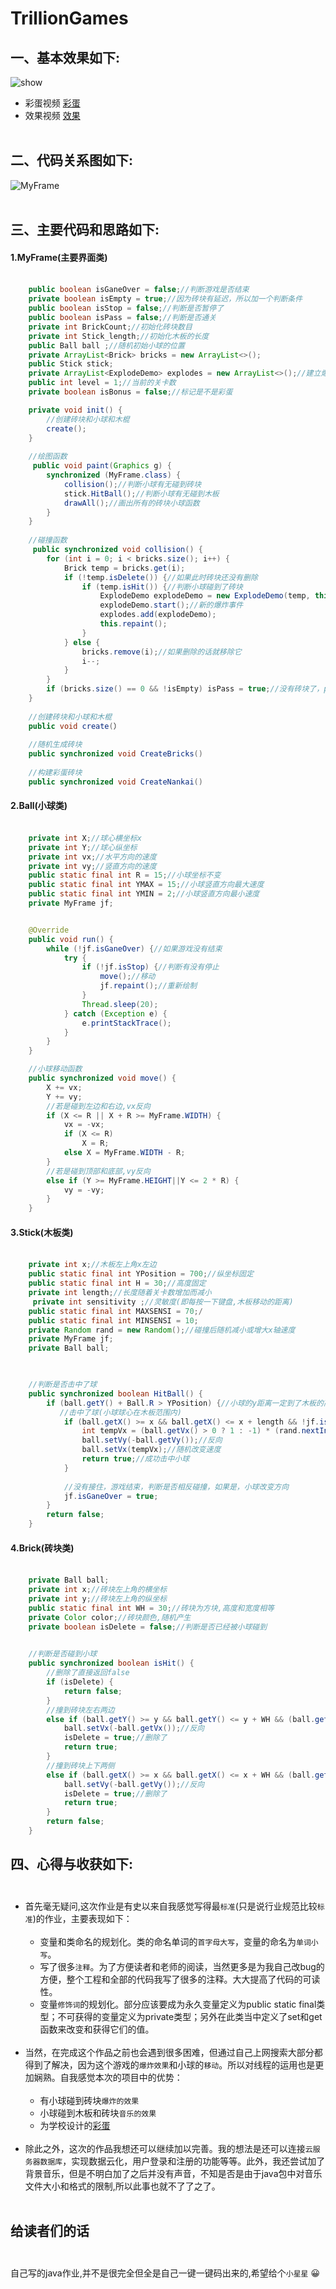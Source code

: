 # TrillionGames
## 一、基本效果如下:
![show](https://user-images.githubusercontent.com/73374331/120475534-0fc93c80-c3dc-11eb-8891-477dda3cb00c.gif)
* 彩蛋视频
[彩蛋](https://user-images.githubusercontent.com/73374331/120473037-2d48d700-c3d9-11eb-903a-28b57151f407.mov)
* 效果视频
[效果](https://user-images.githubusercontent.com/73374331/120473123-45205b00-c3d9-11eb-849d-229b8012f99f.mov)
<br></br>
## 二、代码关系图如下:
![MyFrame](https://user-images.githubusercontent.com/73374331/120478008-f970b000-c3de-11eb-855b-eb8bd72badc3.png)
<br></br>
## 三、主要代码和思路如下:
#### 1.MyFrame(主要界面类)<br></br>
```Java
    public boolean isGaneOver = false;//判断游戏是否结束
    private boolean isEmpty = true;//因为砖块有延迟，所以加一个判断条件
    public boolean isStop = false;//判断是否暂停了
    public boolean isPass = false;//判断是否通关
    private int BrickCount;//初始化砖块数目
    private int Stick_length;//初始化木板的长度
    public Ball ball ;//随机初始小球的位置
    private ArrayList<Brick> bricks = new ArrayList<>();
    public Stick stick;
    private ArrayList<ExplodeDemo> explodes = new ArrayList<>();//建立爆炸类，可能同时时间有多个爆炸类，所以要用arraylist数组
    public int level = 1;//当前的关卡数
    private boolean isBonus = false;//标记是不是彩蛋

    private void init() {
        //创建砖块和小球和木棍
        create();
    }
    
    //绘图函数
     public void paint(Graphics g) {
        synchronized (MyFrame.class) {
            collision();//判断小球有无碰到砖块
            stick.HitBall();//判断小球有无碰到木板
            drawAll();//画出所有的砖块小球函数
        }
    }
    
    //碰撞函数
     public synchronized void collision() {
        for (int i = 0; i < bricks.size(); i++) {
            Brick temp = bricks.get(i);
            if (!temp.isDelete()) {//如果此时砖块还没有删除
                if (temp.isHit()) {//判断小球碰到了砖块
                    ExplodeDemo explodeDemo = new ExplodeDemo(temp, this);
                    explodeDemo.start();//新的爆炸事件
                    explodes.add(explodeDemo);
                    this.repaint();
                }
            } else {
                bricks.remove(i);//如果删除的话就移除它
                i--;
            }
        }
        if (bricks.size() == 0 && !isEmpty) isPass = true;//没有砖块了，pass就为true了
    }
    
    //创建砖块和小球和木棍
    public void create(） 
    
    //随机生成砖块
    public synchronized void CreateBricks()
    
    //构建彩蛋砖块
    public synchronized void CreateNankai()
```
#### 2.Ball(小球类)<br></br>
```Java
    private int X;//球心横坐标x
    private int Y;//球心纵坐标
    private int vx;//水平方向的速度
    private int vy;//竖直方向的速度
    public static final int R = 15;//小球坐标不变
    public static final int YMAX = 15;//小球竖直方向最大速度
    public static final int YMIN = 2;//小球竖直方向最小速度
    private MyFrame jf;


    @Override
    public void run() {
        while (!jf.isGaneOver) {//如果游戏没有结束
            try {
                if (!jf.isStop) {//判断有没有停止
                    move();//移动
                    jf.repaint();//重新绘制
                }
                Thread.sleep(20);
            } catch (Exception e) {
                e.printStackTrace();
            }
        }
    }

    //小球移动函数
    public synchronized void move() {
        X += vx;
        Y += vy;
        //若是碰到左边和右边,vx反向
        if (X <= R || X + R >= MyFrame.WIDTH) {
            vx = -vx;
            if (X <= R)
                X = R;
            else X = MyFrame.WIDTH - R;
        } 
        //若是碰到顶部和底部,vy反向
        else if (Y >= MyFrame.HEIGHT||Y <= 2 * R) {
            vy = -vy;
        }
    }
```
#### 3.Stick(木板类)<br></br>
```Java
    private int x;//木板左上角x左边
    public static final int YPosition = 700;//纵坐标固定
    public static final int H = 30;//高度固定
    private int length;//长度随着关卡数增加而减小
     private int sensitivity ;//灵敏度(即每按一下键盘,木板移动的距离)
    public static final int MAXSENSI = 70;/
    public static final int MINSENSI = 10;
    private Random rand = new Random();//碰撞后随机减小或增大x轴速度
    private MyFrame jf;
    private Ball ball;

    

    //判断是否击中了球
    public synchronized boolean HitBall() {
        if (ball.getY() + Ball.R > YPosition) {//小球的y距离一定到了木板的高度
           //击中了球(小球球心在木板范围内)
            if (ball.getX() >= x && ball.getX() <= x + length && !jf.isGaneOver) {
                int tempVx = (ball.getVx() > 0 ? 1 : -1) * (rand.nextInt(15) + 1);//随机改变速度
                ball.setVy(-ball.getVy());//反向
                ball.setVx(tempVx);//随机改变速度
                return true;//成功击中小球
            }
            
            //没有接住，游戏结束，判断是否相反碰撞，如果是，小球改变方向
            jf.isGaneOver = true;
        }
        return false;
    }
```
#### 4.Brick(砖块类)<br></br>
```Java
    private Ball ball;
    private int x;//砖块左上角的横坐标
    private int y;//砖块左上角的纵坐标
    public static final int WH = 30;//砖块为方块,高度和宽度相等
    private Color color;//砖块颜色,随机产生
    private boolean isDelete = false;//判断是否已经被小球碰到

    
    //判断是否碰到小球
    public synchronized boolean isHit() {
        //删除了直接返回false
        if (isDelete) {
            return false;
        }
        //撞到砖块左右两边
        else if (ball.getY() >= y && ball.getY() <= y + WH && (ball.getX() + Ball.R >= x && ball.getX() - Ball.R <= x + WH)) {
            ball.setVx(-ball.getVx());//反向
            isDelete = true;//删除了
            return true;
        } 
        //撞到砖块上下两侧
        else if (ball.getX() >= x && ball.getX() <= x + WH && (ball.getY() + Ball.R >= y && ball.getY() - Ball.R <= y + WH)) {
            ball.setVy(-ball.getVy());//反向
            isDelete = true;//删除了
            return true;
        }
        return false;
    }
```
## 四、心得与收获如下:<br></br>
* 首先毫无疑问,这次作业是有史以来自我感觉写得最`标准`(只是说行业规范比较`标准`)的作业，主要表现如下：<br></br>
    *  变量和类命名的规划化。类的命名单词的`首字母大写`，变量的命名为`单词小写`。
    *  写了很多`注释`。为了方便读者和老师的阅读，当然更多是为我自己改bug的方便，整个工程和全部的代码我写了很多的注释。大大提高了代码的可读性。
    *  变量`修饰词`的规划化。部分应该要成为永久变量定义为public static final类型；不可获得的变量定义为private类型；另外在此类当中定义了set和get函数来改变和获得它们的值。<br></br>
* 当然，在完成这个作品之前也会遇到很多困难，但通过自己上网搜索大部分都得到了解决，因为这个游戏的`爆炸效果`和小球的`移动`。所以对线程的运用也是更加娴熟。自我感觉本次的项目中的优势：<br></br>
    *  有小球碰到砖块`爆炸的效果`
    *  小球碰到木板和砖块`音乐的效果`
    *  为学校设计的[彩蛋](https://user-images.githubusercontent.com/73374331/120473037-2d48d700-c3d9-11eb-903a-28b57151f407.mov) <br></br>
* 除此之外，这次的作品我想还可以继续加以完善。我的想法是还可以连接`云服务器数据库`，实现数据云化，用户登录和注册的功能等等。此外，我还尝试加了背景音乐，但是不明白加了之后并没有声音，不知是否是由于java包中对音乐文件大小和格式的限制,所以此事也就不了了之了。<br></br>

## 给读者们的话<br></br>
  自己写的java作业,并不是很完全但全是自己一键一键码出来的,希望给个`小星星` :grinning: <br></br>

